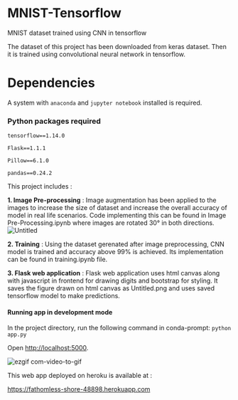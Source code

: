 # MNIST-Tensorflow
MNIST dataset trained using CNN in tensorflow

The dataset of this project has been downloaded from keras dataset. Then it is trained using convolutional neural network in tensorflow.

# Dependencies
A system with `anaconda` and `jupyter notebook` installed is required.

### Python packages required

`tensorflow==1.14.0`

`Flask==1.1.1`

`Pillow==6.1.0`

`pandas==0.24.2`


This project includes :

**1. Image Pre-processing** : Image augmentation has been applied to the images to increase the size of dataset and increase the overall accuracy of model in real life scenarios. Code implementing this can be found in Image Pre-Processing.ipynb where images are rotated 30° in both directions.
![Untitled](https://user-images.githubusercontent.com/51543033/61584467-bfd58980-ab65-11e9-998f-0042d46df9a1.png)


**2. Training** : Using the dataset gerenated after image preprocessing, CNN model is trained and accuracy above 99% is achieved. Its implementation can be found in training.ipynb file.

**3. Flask web application** : Flask web application uses html canvas along with javascript in frontend for drawing digits and bootstrap for styling. It saves the figure drawn on html canvas as Untitled.png and uses saved tensorflow model to make predictions.

#### Running app in development mode
In the project directory, run the following command in conda-prompt:
`python app.py`

Open [http://localhost:5000](http://localhost:5000).

![ezgif com-video-to-gif](https://user-images.githubusercontent.com/51543033/61825551-38965780-ae7e-11e9-8d28-58d56667ab1a.gif)

This web app deployed on heroku is available at : 

https://fathomless-shore-48898.herokuapp.com
